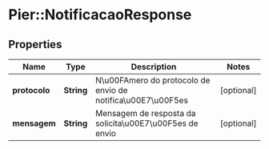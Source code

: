 # Pier::NotificacaoResponse

## Properties
Name | Type | Description | Notes
------------ | ------------- | ------------- | -------------
**protocolo** | **String** | N\u00FAmero do protocolo de envio de notifica\u00E7\u00F5es | [optional] 
**mensagem** | **String** | Mensagem de resposta da solicita\u00E7\u00F5es de envio | [optional] 


